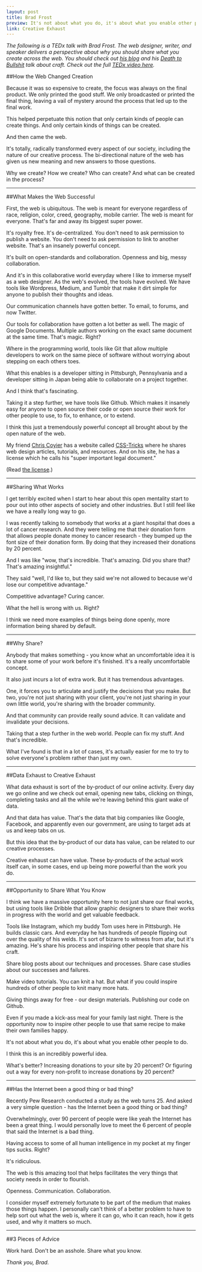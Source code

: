 ```yaml
---
layout: post
title: Brad Frost
preview: It's not about what you do, it's about what you enable other people to do. 
link: Creative Exhaust  
---
```


*The following is a TEDx talk with Brad Frost. The web designer, writer, and speaker delivers a perspective about  why you should share what you create across the web. You should check out [his blog](http://bradfrostweb.com/blog/) and his [Death to Bullshit](http://bradfrostweb.com/blog/post/death-to-bullshit-at-creative-mornings/) talk about craft. Check out the full [TEDx video here](http://www.youtube.com/watch?v=7rW9vTrN6OU).* 

##How the Web Changed Creation 

Because it was so expensive to create, the focus was always on the final product. We only printed the good stuff. We only broadcasted or printed the final thing, leaving a vail of mystery around the process that led up to the final work. 

This helped perpetuate this notion that only certain kinds of people can create things. And only certain kinds of things can be created. 

And then came the web. 

It's totally, radically transformed every aspect of our society, including the nature of our creative process. The bi-directional nature of the web has given us new meaning and new answers to those questions.

Why we create? How we create? Who can create? And what can be created in the process? 

* * * 

##What Makes the Web Successful 

First, the web is ubiquitous. The web is meant for everyone regardless of race, religion, color, creed, geography, mobile carrier. The web is meant for everyone. That's far and away its biggest super power. 

It's royalty free. It's de-centralized. You don't need to ask permission to publish a website. You don't need to ask permission to link to another website. That's an insanely powerful concept. 

It's built on open-standards and collaboration. Openness and big, messy collaboration. 

And it's in this collaborative world everyday where I like to immerse myself as a web designer. As the web's evolved, the tools have evolved. We have tools like Wordpress, Medium, and Tumblr that make it dirt simple for anyone to publish their thoughts and ideas. 

Our communication channels have gotten better. To email, to forums, and now Twitter. 

Our tools for collaboration have gotten a lot better as well. The magic of Google Documents. Multiple authors working on the exact same document at the same time. That's magic. Right? 

Where in the programming world, tools like Git that allow multiple developers to work on the same piece of software without worrying about stepping on each others toes. 

What this enables is a developer sitting in Pittsburgh, Pennsylvania and a developer sitting in Japan being able to collaborate on a project together. 

And I think that's fascinating. 

Taking it a step further, we have tools like Github. Which makes it insanely easy for anyone to open source their code or open source their work for other people to use, to fix, to enhance, or to extend. 

I think this just a tremendously powerful concept all brought about by the open nature of the web. 

My friend [Chris Coyier](https://twitter.com/chriscoyier) has a website called [CSS-Tricks](http://css-tricks.com/) where he shares web design articles, tutorials, and resources. And on his site, he has a license which he calls his "super important legal document." 

(Read [the license](http://css-tricks.com/license/).)

* * * 

##Sharing What Works 

I get terribly excited when I start to hear about this open mentality start to pour out into other aspects of society and other industries. But I still feel like we have a really long way to go. 

I was recently talking to somebody that works at a giant hospital that does a lot of cancer research. And they were telling me that their donation form that allows people donate money to cancer research - they bumped up the font size of their donation form. By doing that they increased their donations by 20 percent. 

And I was like "wow, that's incredible. That's amazing. Did you share that? That's amazing insightful." 

They said "well, I'd like to, but they said we're not allowed to because we'd lose our competitive advantage."

Competitive advantage? Curing cancer. 

What the hell is wrong with us. Right? 

I think we need more examples of things being done openly, more information being shared by default. 

* * * 

##Why Share? 

Anybody that makes something - you know what an uncomfortable idea it is to share some of your work before it's finished. It's a really uncomfortable concept. 

It also just incurs a lot of extra work. But it has tremendous advantages. 

One, it forces you to articulate and justify the decisions that you make. But two, you're not just sharing with your client, you're not just sharing in your own little world, you're sharing with the broader community. 

And that community can provide really sound advice. It can validate and invalidate your decisions.

Taking that a step further in the web world. People can fix my stuff. And that's incredible. 

What I've found is that in a lot of cases, it's actually easier for me to try to solve everyone's problem rather than just my own.  

* * * 

##Data Exhaust to Creative Exhaust 

What data exhaust is sort of the by-product of our online activity. Every day we go online and we check out email, opening new tabs, clicking on things, completing tasks and all the while we're leaving behind this giant wake of data. 

And that data has value. That's the data that big companies like Google, Facebook, and apparently even our government, are using to target ads at us and keep tabs on us. 

But this idea that the by-product of our data has value, can be related to our creative processes. 

Creative exhaust can have value. These by-products of the actual work itself can, in some cases, end up being more powerful than the work you do. 

* * * 

##Opportunity to Share What You Know

I think we have a massive opportunity here to not just share our final works, but using tools like Dribble that allow graphic designers to share their works in progress with the world and get valuable feedback. 

Tools like Instagram, which my buddy Tom uses here in Pittsburgh. He builds classic cars. And everyday he has hundreds of people flipping out over the quality of his welds. It's sort of bizarre to witness from afar, but it's amazing. He's share his process and inspiring other people that share his craft. 

Share blog posts about our techniques and processes. Share case studies about our successes and failures. 

Make video tutorials. You can knit a hat. But what if you could inspire hundreds of other people to knit many more hats. 

Giving things away for free - our design materials. Publishing our code on Github. 

Even if you made a kick-ass meal for your family last night. There is the opportunity now to inspire other people to use that same recipe to make their own families happy. 

It's not about what you do, it's about what you enable other people to do. 

I think this is an incredibly powerful idea. 

What's better? Increasing donations to your site by 20 percent? Or figuring out a way for every non-profit to increase donations by 20 percent? 

* * * 

##Has the Internet been a good thing or bad thing? 

Recently Pew Research conducted a study as the web turns 25. And asked a very simple question - has the Internet been a good thing or bad thing?

Overwhelmingly, over 90 percent of people were like yeah the Internet has been a great thing. I would personally love to meet the 6 percent of people that said the Internet is a bad thing. 

Having access to some of all human intelligence in my pocket at my finger tips sucks. Right? 

It's ridiculous. 

The web is this amazing tool that helps facilitates the very things that society needs in order to flourish. 

Openness. Communication. Collaboration. 

I consider myself extremely fortunate to be part of the medium that makes those things happen. I personally can't think of a better problem to have to help sort out what the web is, where it can go, who it can reach, how it gets used, and why it matters so much. 

* * * 

##3 Pieces of Advice 

Work hard. Don't be an asshole. Share what you know. 

*Thank you, Brad.* 





  